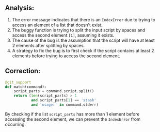 ## Analysis:
1. The error message indicates that there is an `IndexError` due to trying to access an element of a list that doesn't exist.
2. The buggy function is trying to split the input script by spaces and access the second element `[1]`, assuming it exists.
3. The cause of the bug is the assumption that the script will have at least 2 elements after splitting by spaces.
4. A strategy to fix the bug is to first check if the script contains at least 2 elements before trying to access the second element.

## Correction:
```python
@git_support
def match(command):
    script_parts = command.script.split()
    return (len(script_parts) > 1
            and script_parts[1] == 'stash'
            and 'usage:' in command.stderr)
```

By checking if the list `script_parts` has more than 1 element before accessing the second element, we can prevent the `IndexError` from occurring.
